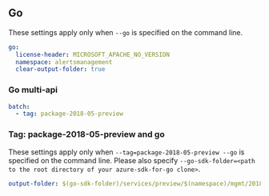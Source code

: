 ## Go

These settings apply only when `--go` is specified on the command line.

``` yaml $(go)
go:
  license-header: MICROSOFT_APACHE_NO_VERSION
  namespace: alertsmanagement
  clear-output-folder: true
```

### Go multi-api
``` yaml $(go) && $(multiapi)
batch:
  - tag: package-2018-05-preview
```

### Tag: package-2018-05-preview and go

These settings apply only when `--tag=package-2018-05-preview --go` is specified on the command line.
Please also specify `--go-sdk-folder=<path to the root directory of your azure-sdk-for-go clone>`.

``` yaml $(tag) == 'package-2018-05-preview' && $(go)
output-folder: $(go-sdk-folder)/services/preview/$(namespace)/mgmt/2018-05-05-preview/$(namespace)
```